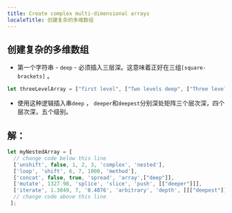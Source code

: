 ```yaml
---
title: Create complex multi-dimensional arrays
localeTitle: 创建复杂的多维数组
---
```

## 创建复杂的多维数组

*   第一个字符串 - `deep` - 必须插入三层深。这意味着正好在三组`[square-brackets]` 。

```javascript
let threeLevelArray = ["first level", ["Two levels deep", ["Three levels deep"]]]; 
```

*   使用这种逻辑插入串`deep` ， `deeper`和`deepest`分别深处矩阵三个层次深，四个层次深，五个级别。

## 解：

```javascript
let myNestedArray = [ 
  // change code below this line 
  ['unshift', false, 1, 2, 3, 'complex', 'nested'], 
  ['loop', 'shift', 6, 7, 1000, 'method'], 
  ['concat', false, true, 'spread', 'array',["deep"]], 
  ['mutate', 1327.98, 'splice', 'slice', 'push', [["deeper"]]], 
  ['iterate', 1.3849, 7, '8.4876', 'arbitrary', 'depth', [[["deepest"]]] ] 
  // change code above this line 
 ]; 

```